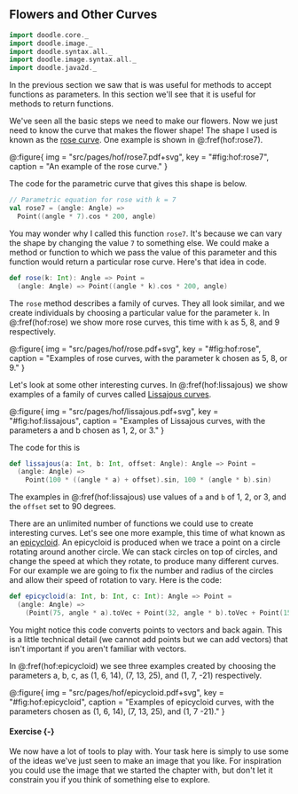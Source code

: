 ## Flowers and Other Curves

```scala mdoc:invisible
import doodle.core._
import doodle.image._
import doodle.syntax.all._
import doodle.image.syntax.all._
import doodle.java2d._
```

In the previous section we saw that is was useful for methods to accept functions as parameters. In this section we'll see that it is useful for methods to return functions.

We've seen all the basic steps we need to make our flowers. Now we just need to know the curve that makes the flower shape! The shape I used is known as the [rose curve][rose-curve]. One example is shown in @:fref(hof:rose7). 

@:figure{ img = "src/pages/hof/rose7.pdf+svg", key = "#fig:hof:rose7", caption = "An example of the rose curve." }

The code for the parametric curve that gives this shape is below.

```scala mdoc:silent
// Parametric equation for rose with k = 7
val rose7 = (angle: Angle) =>
  Point((angle * 7).cos * 200, angle)
```

You may wonder why I called this function `rose7`. It's because we can vary the shape by changing the value `7` to something else. We could make a method or function to which we pass the value of this parameter and this function would return a particular rose curve. Here's that idea in code.

```scala mdoc:silent
def rose(k: Int): Angle => Point =
  (angle: Angle) => Point((angle * k).cos * 200, angle)
```

The `rose` method describes a family of curves. They all look similar, and we create individuals by choosing a particular value for the parameter `k`. In @:fref(hof:rose) we show more rose curves, this time with `k` as 5, 8, and 9 respectively.

@:figure{ img = "src/pages/hof/rose.pdf+svg", key = "#fig:hof:rose", caption = "Examples of rose curves, with the parameter k chosen as 5, 8, or 9." }


Let's look at some other interesting curves. In @:fref(hof:lissajous) we show examples of a family of curves called [Lissajous curves][lissajous].

@:figure{ img = "src/pages/hof/lissajous.pdf+svg", key = "#fig:hof:lissajous", caption = "Examples of Lissajous curves, with the parameters a and b chosen as 1, 2, or 3." }

The code for this is

```scala
def lissajous(a: Int, b: Int, offset: Angle): Angle => Point =
  (angle: Angle) =>
    Point(100 * ((angle * a) + offset).sin, 100 * (angle * b).sin)
```

The examples in @:fref(hof:lissajous) use values of `a` and `b` of 1, 2, or 3, and the `offset` set to 90 degrees.

There are an unlimited number of functions we could use to create interesting curves. Let's see one more example, this time of what known as an [epicycloid][epicycloid]. An epicycloid is produced when we trace a point on a circle rotating around another circle. We can stack circles on top of circles, and change the speed at which they rotate, to produce many different curves. For our example we are going to fix the number and radius of the circles and allow their speed of rotation to vary. Here is the code:

```scala
def epicycloid(a: Int, b: Int, c: Int): Angle => Point =
  (angle: Angle) =>
    (Point(75, angle * a).toVec + Point(32, angle * b).toVec + Point(15, angle * c).toVec).toPoint
```

You might notice this code converts points to vectors and back again. This is a little technical detail (we cannot add points but we can add vectors) that isn't important if you aren't familiar with vectors.

In @:fref(hof:epicycloid) we see three examples created by choosing the parameters a, b, c, as (1, 6, 14), (7, 13, 25), and (1, 7, -21) respectively.

@:figure{ img = "src/pages/hof/epicycloid.pdf+svg", key = "#fig:hof:epicycloid", caption = "Examples of epicycloid curves, with the parameters chosen as (1, 6, 14), (7, 13, 25), and (1, 7 -21)." }


#### Exercise {-}

We now have a lot of tools to play with. Your task here is simply to use some of the ideas we've just seen to make an image that you like. For inspiration you could use the image that we started the chapter with, but don't let it constrain you if you think of something else to explore.


[lissajous]: https://en.wikipedia.org/wiki/Lissajous_curve
[epicycloid]: https://en.wikipedia.org/wiki/Epicycloid
[rose-curve]: https://en.wikipedia.org/wiki/Rose_(mathematics)
